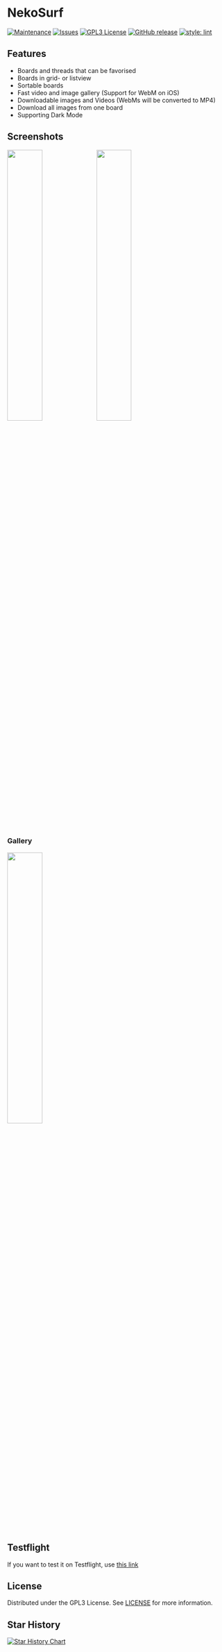# NekoSurf

[![Maintenance](https://img.shields.io/badge/Maintained%3F-yes-green.svg?style=flat-square)](https://github.com/NekoSurf/NekoSurf/graphs/commit-activity)
[![Issues](https://img.shields.io/github/issues/NekoSurf/NekoSurf.svg?style=flat-square)](https://github.com/NekoSurf/NekoSurf/issues)
[![GPL3 License](https://img.shields.io/github/license/NekoSurf/NekoSurf.svg?style=flat-square)](https://github.com/NekoSurf/NekoSurf/blob/develop/LICENSE)
[![GitHub release](https://img.shields.io/github/release/NekoSurf/NekoSurf.svg?style=flat-square)](https://github.com/NekoSurf/NekoSurf/releases/latest)
[![style: lint](https://img.shields.io/badge/style-lint-4BC0F5.svg?style=flat-square)](https://pub.dev/packages/lint)

## Features

- Boards and threads that can be favorised
- Boards in grid- or listview
- Sortable boards
- Fast video and image gallery (Support for WebM on iOS)
- Downloadable images and Videos (WebMs will be converted to MP4)
- Download all images from one board
- Supporting Dark Mode

## Screenshots

<p>
  <img src="./screenshots/ios_screenshot_1.jpg" width="40%">
  <img src="./screenshots/ios_screenshot_2.jpg" width="40%">
</p>

### Gallery

<img src="./screenshots/galery.gif" width="40%">

## Testflight

If you want to test it on Testflight, use [this link](https://testflight.apple.com/join/ky5bRwMY)

## License

Distributed under the GPL3 License. See [LICENSE](https://github.com/NekoSurf/NekoSurf/blob/develop/LICENSE) for more information.

## Star History

[![Star History Chart](https://api.star-history.com/svg?repos=NekoSurf/NekoSurf&type=Date)](https://www.star-history.com/#NekoSurf/NekoSurf&Date)
